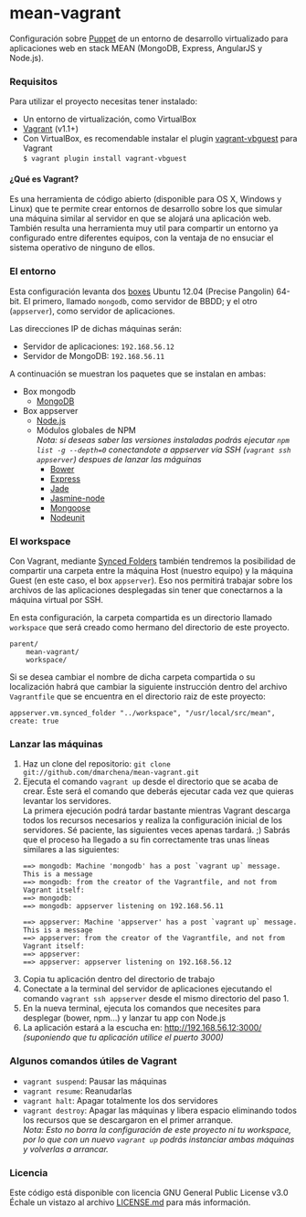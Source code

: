mean-vagrant
============

Configuración sobre [Puppet](https://puppetlabs.com/) de un entorno de desarrollo virtualizado para aplicaciones web en stack MEAN (MongoDB, Express, AngularJS y Node.js).


### Requisitos
Para utilizar el proyecto necesitas tener instalado:
* Un entorno de virtualización, como VirtualBox 
* [Vagrant](http://www.vagrantup.com/) (v1.1+)
* Con VirtualBox, es recomendable instalar el plugin [vagrant-vbguest](https://github.com/dotless-de/vagrant-vbguest/) para Vagrant  
`$ vagrant plugin install vagrant-vbguest`


#### ¿Qué es Vagrant?
Es una herramienta de código abierto (disponible para OS X, Windows y Linux) que te permite crear entornos de desarrollo sobre los que simular una máquina similar al servidor en que se alojará una aplicación web. También resulta una herramienta muy util para compartir un entorno ya configurado entre diferentes equipos, con la ventaja de no ensuciar el sistema operativo de ninguno de ellos.


### El entorno
Esta configuración levanta dos [boxes](http://docs.vagrantup.com/v2/boxes.html) Ubuntu 12.04 (Precise Pangolin) 64-bit. El primero, llamado `mongodb`, como servidor de BBDD; y el otro (`appserver`), como servidor de aplicaciones.

Las direcciones IP de dichas máquinas serán:

* Servidor de aplicaciones: `192.168.56.12`
* Servidor de MongoDB: `192.168.56.11`

A continuación se muestran los paquetes que se instalan en ambas:
* Box mongodb
    * [MongoDB](https://www.mongodb.org/)
* Box appserver
    * [Node.js](https://nodejs.org/)
    * Módulos globales de NPM  
    _Nota: si deseas saber las versiones instaladas podrás ejecutar `npm list -g --depth=0` conectandote a appserver vía SSH (`vagrant ssh appserver`) despues de lanzar las máguinas_
	    * [Bower](http://bower.io/)
	    * [Express](http://expressjs.com/)
	    * [Jade](http://jade-lang.com/)
	    * [Jasmine-node](https://github.com/mhevery/jasmine-node)
	    * [Mongoose](http://mongoosejs.com/)
	    * [Nodeunit](https://github.com/caolan/nodeunit)


### El workspace

Con Vagrant, mediante [Synced Folders](http://docs.vagrantup.com/v2/synced-folders/) también tendremos la posibilidad de compartir una carpeta entre la máquina Host (nuestro equipo) y la máquina Guest (en este caso, el box `appserver`). Eso nos permitirá trabajar sobre los archivos de las aplicaciones desplegadas sin tener que conectarnos a la máquina virtual por SSH.

En esta configuración, la carpeta compartida es un directorio llamado `workspace` que será creado como hermano del directorio de este proyecto.

```
parent/
    mean-vagrant/
    workspace/
```

Si se desea cambiar el nombre de dicha carpeta compartida o su localización habrá que cambiar la siguiente instrucción dentro del archivo `Vagrantfile` que se encuentra en el directorio raiz de este proyecto:

```
appserver.vm.synced_folder "../workspace", "/usr/local/src/mean", create: true
```

### Lanzar las máquinas

1. Haz un clone del repositorio: `git clone git://github.com/dmarchena/mean-vagrant.git`
2. Ejecuta el comando `vagrant up` desde el directorio que se acaba de crear. Éste será el comando que deberás ejecutar cada vez que quieras levantar los servidores.  
La primera ejecución podrá tardar bastante mientras Vagrant descarga todos los recursos necesarios y realiza la configuración inicial de los servidores. Sé paciente, las siguientes veces apenas tardará. ;) 
Sabrás que el proceso ha llegado a su fin correctamente tras unas líneas similares a las siguientes:  
    ``` 
    ==> mongodb: Machine 'mongodb' has a post `vagrant up` message. This is a message
    ==> mongodb: from the creator of the Vagrantfile, and not from Vagrant itself:
    ==> mongodb: 
    ==> mongodb: appserver listening on 192.168.56.11
    
    ==> appserver: Machine 'appserver' has a post `vagrant up` message. This is a message
    ==> appserver: from the creator of the Vagrantfile, and not from Vagrant itself:
    ==> appserver: 
    ==> appserver: appserver listening on 192.168.56.12
    ```
3. Copia tu aplicación dentro del directorio de trabajo
4. Conectate a la terminal del servidor de aplicaciones ejecutando el comando `vagrant ssh appserver` desde el mismo directorio del paso 1.
5. En la nueva terminal, ejecuta los comandos que necesites para desplegar (bower, npm...) y lanzar tu app con Node.js
6. La aplicación estará a la escucha en: http://192.168.56.12:3000/  _(suponiendo que tu aplicación utilice el puerto 3000)_


### Algunos comandos útiles de Vagrant

* `vagrant suspend`: Pausar las máquinas
* `vagrant resume`: Reanudarlas
* `vagrant halt`: Apagar totalmente los dos servidores
* `vagrant destroy`: Apagar las máquinas y libera espacio eliminando todos los recursos que se descargaron en el primer arranque.  
_Nota: Esto no borra la configuración de este proyecto ni tu workspace, por lo que con un nuevo `vagrant up` podrás instanciar ambas máquinas y volverlas a arrancar._


### Licencia

Este código está disponible con licencia GNU General Public License v3.0 Échale un vistazo al archivo [LICENSE.md](https://github.com/dmarchena/mean-vagrant/blob/master/LICENSE.md) para más información.
